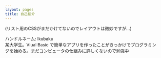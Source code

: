 ```yaml
---
layout: pages
title: 自己紹介
---
```

(リスト用のCSSがまだかけてないのでレイアウトは微妙ですが...)

ハンドルネーム: Ikubaku  
某大学生。Viual Basic で簡単なアプリを作ったことがきっかけでプログラミングを始める。まだコンピュータの仕組みに詳しくないので勉強中
